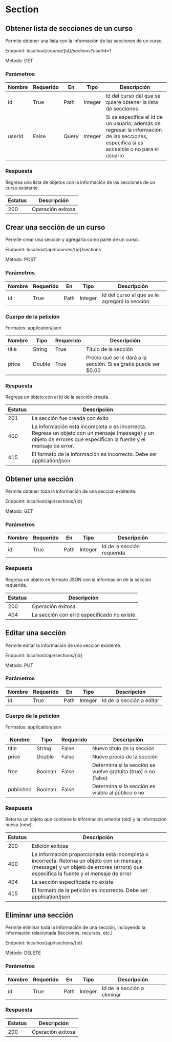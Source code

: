 # Section

## Obtener lista de secciones de un curso

Permite obtener una lista con la información de las secciones de un curso.

Endpoint: localhost/course/{id}/sections?userId=1

Método: GET

### Parámetros

| Nombre | Requerido | En    | Tipo    | Descripción                                                                                                                               |
| ------ | --------- | ----- | ------- | ----------------------------------------------------------------------------------------------------------------------------------------- |
| id     | True      | Path  | Integer | Id del curso del que se quiere obtener la lista de secciones                                                                              |
| userId | False     | Query | Integer | Si se especifica el id de un usuario, además de regresar la información de las secciones, especifica si es accesible o no para el usuario |

### Respuesta

Regresa una lista de objetos con la información de las secciones de un curso existente.

| Estatus | Descripción       |
| ------- | ----------------- |
| 200     | Operación exitosa |

## Crear una sección de un curso

Permite crear una sección y agregarla como parte de un curso.

Endpoint: localhost/api/courses/{id}/sections

Método: POST

### Parámetros

| Nombre | Requerido | En   | Tipo    | Descripción                                   |
| ------ | --------- | ---- | ------- | --------------------------------------------- |
| id     | True      | Path | Integer | Id del curso al que se le agregará la sección |

### Cuerpo de la petición

Formatos: application/json

| Nombre | Tipo   | Requerido | Descripción                                                      |
| ------ | ------ | --------- | ---------------------------------------------------------------- |
| title  | String | True      | Título de la sección                                             |
| price  | Double | True      | Precio que se le dará a la sección. Si es gratis puede ser $0.00 |

### Respuesta

Regresa un objeto con el id de la sección creada.

| Estatus | Descripción                                                                                                                                                        |
| ------- | ------------------------------------------------------------------------------------------------------------------------------------------------------------------ |
| 201     | La sección fue creada con éxito                                                                                                                                    |
| 400     | La información está incompleta o es incorrecta. Regresa un objeto con un mensaje (message) y un objeto de errores que especifican la fuente y el mensaje de error. |
| 415     | El formato de la información es incorrecto. Debe ser application/json                                                                                              |

## Obtener una sección

Permite obtener toda la información de una sección existente.

Endpoint: localhost/api/sections/{id}

Método: GET

### Parámetros

| Nombre | Requerido | En   | Tipo    | Descripción                |
| ------ | --------- | ---- | ------- | -------------------------- |
| id     | True      | Path | Integer | Id de la sección requerida |

### Respuesta

Regresa un objeto en formato JSON con la información de la sección requerida.

| Estatus | Descripción                                 |
| ------- | ------------------------------------------- |
| 200     | Operación exitosa                           |
| 404     | La sección con el id especificado no existe |

## Editar una sección

Permite editar la información de una sección existente.

Endpoint: localhost/api/sections/{id}

Método: PUT

### Parámetros

| Nombre | Requerido | En   | Tipo    | Descripción               |
| ------ | --------- | ---- | ------- | ------------------------- |
| id     | True      | Path | Integer | Id de la sección a editar |

### Cuerpo de la petición

Formatos: application/json

| Nombre    | Tipo    | Requerido | Descripción                                                    |
| --------- | ------- | --------- | -------------------------------------------------------------- |
| title     | String  | False     | Nuevo título de la sección                                     |
| price     | Double  | False     | Nuevo precio de la sección                                     |
| free      | Boolean | False     | Determina si la sección se vuelve gratuita (true) o no (false) |
| published | Boolean | False     | Determina si la sección es visible al público o no             |

### Respuesta

Retorna un objeto que contiene la información anterior (old) y la información nueva (new).

| Estatus | Descripción                                                                                                                                                                          |
| ------- | ------------------------------------------------------------------------------------------------------------------------------------------------------------------------------------ |
| 200     | Edición exitosa                                                                                                                                                                      |
| 400     | La información proporcionada está incompleta o incorrecta. Retorna un objeto con un mensaje (message) y un objeto de errores (errors) que especifica la fuente y el mensaje de error |
| 404     | La sección especificada no existe                                                                                                                                                    |
| 415     | El formato de la petición es incorrecto. Debe ser application/json                                                                                                                   |

## Eliminar una sección

Permite eliminar toda la información de una sección, incluyendo la información relacionada (lecciones, recursos, etc.)

Endpoint: localhost/api/sections/{id}

Método: DELETE

### Parámetros

| Nombre | Requerido | En   | Tipo    | Descripción                 |
| ------ | --------- | ---- | ------- | --------------------------- |
| id     | True      | Path | Integer | Id de la sección a eliminar |

### Respuesta

| Estatus | Descripción       |
| ------- | ----------------- |
| 200     | Operación exitosa |

